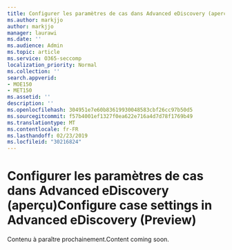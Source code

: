 ```yaml
---
title: Configurer les paramètres de cas dans Advanced eDiscovery (aperçu)
ms.author: markjjo
author: markjjo
manager: laurawi
ms.date: ''
ms.audience: Admin
ms.topic: article
ms.service: O365-seccomp
localization_priority: Normal
ms.collection: ''
search.appverid:
- MOE150
- MET150
ms.assetid: ''
description: ''
ms.openlocfilehash: 304951e7e60b83619930048583cbf26cc97b50d5
ms.sourcegitcommit: f57b4001ef1327f0ea622e716a4d7d78f1769b49
ms.translationtype: MT
ms.contentlocale: fr-FR
ms.lasthandoff: 02/23/2019
ms.locfileid: "30216824"
---
```

# <a name="configure-case-settings-in-advanced-ediscovery-preview"></a><span data-ttu-id="db768-102">Configurer les paramètres de cas dans Advanced eDiscovery (aperçu)</span><span class="sxs-lookup"><span data-stu-id="db768-102">Configure case settings in Advanced eDiscovery (Preview)</span></span>

<span data-ttu-id="db768-103">Contenu à paraître prochainement.</span><span class="sxs-lookup"><span data-stu-id="db768-103">Content coming soon.</span></span>